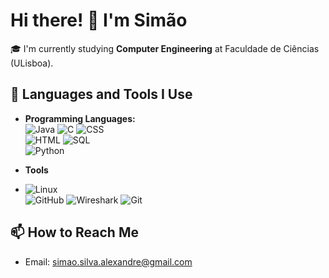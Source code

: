 # Hi there! 👋 I'm Simão

🎓 I'm currently studying **Computer Engineering** at Faculdade de Ciências (ULisboa).  

## 🧠 Languages and Tools I Use

- **Programming Languages:**  
  ![Java](https://img.shields.io/badge/-Java-007396?style=flat&logo=java&logoColor=white)
  ![C](https://img.shields.io/badge/-C-00599C?style=flat&logo=c&logoColor=white)
  ![CSS](https://img.shields.io/badge/-CSS3-1572B6?style=flat&logo=css3&logoColor=white)  
  ![HTML](https://img.shields.io/badge/-HTML5-E34F26?style=flat&logo=html5&logoColor=white)
  ![SQL](https://img.shields.io/badge/-SQL-4479A1?style=flat&logo=postgresql&logoColor=white)  
  ![Python](https://img.shields.io/badge/-Python-3776AB?style=flat&logo=python&logoColor=white)  

- **Tools**
- ![Linux](https://img.shields.io/badge/linux-%23000.svg?style=for-the-badge&logo=linux&logoColor=white)  
  ![GitHub](https://img.shields.io/badge/-GitHub-181717?style=flat&logo=github&logoColor=white)
  ![Wireshark](https://img.shields.io/badge/Wireshark-1679A7?style=for-the-badge&logo=wireshark&logoColor=white)
  ![Git](https://img.shields.io/badge/-Git-F05032?style=flat&logo=git&logoColor=white)
  

## 📫 How to Reach Me

- Email: simao.silva.alexandre@gmail.com  

